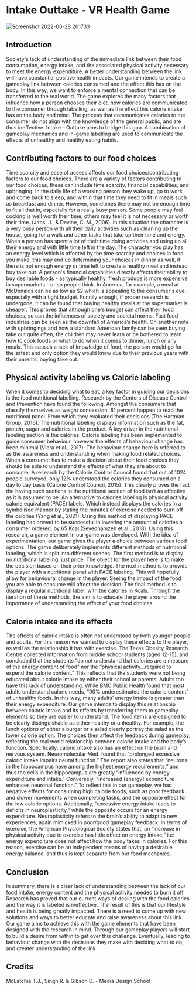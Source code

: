 # Intake Outtake - VR Health Game 

![Screenshot 2022-06-28 201733](https://user-images.githubusercontent.com/72056829/176129848-b911394f-f2cb-47d9-a54c-f0d6335b93af.png)

## Introduction 
Society's lack of understanding of the immediate link between their food consumption,
energy intake, and the associated physical activity necessary to meet the energy expenditure.
A better understanding between the link will have substantial positive health impacts. Our
game intends to create a gameplay link between calories consumed and the effect this has on
the body. In this way, we want to enforce a mental connection that can be transferred to the
real world. The game explores the many factors that influence how a person chooses their
diet, how calories are communicated to the consumer through labelling, as well as the effect
this calorie intake has on the body and mind. The process that communicates calories to the
consumer do not align with the knowledge of the general public, and are thus ineffective.
Intake - Outtake aims to bridge this gap. A combination of gameplay mechanics and in-game
labelling are used to communicate the effects of unhealthy and healthy eating habits.

## Contributing factors to our food choices 
Time scarcity and ease of access affects our food choices/contributing factors to our food
choices. There are a variety of factors contributing to our food choices, these can include time
scarcity, financial capabilities, and upbringing. In the daily life of a working person they
wake up, go to work, and come back to sleep, and within that time they need to fit in meals
such as breakfast and dinner. However, sometimes there may not be enough time to fit all that
in, especially for a really busy person. Some people may feel cooking is well worth their
time, others may feel it is not necessary or worth their time. (Jabs, J., & Devine, C. M., 2006).
In this situation the character is a very busy person with all their daily activities such as
cleaning up the house, going for a walk and other tasks that take up their time and energy.
When a person has spent a lot of their time doing activities and using up all their energy and
with little time left in the day. The character you play has an energy level which is affected by
the time scarcity and choices in food you make, this may end up determining your choices in
dinner as well, if there is not enough energy or time left to create a healthy meal and instead
buy take out. A person's financial capabilities directly affects their ability to buy desirable
foods - as typically healthy, fresh produce is more expensive in supermarkets - or so people
think. In America, for example, a meal at McDonalds can be as low as $2 which is appealing
to the consumer's eye, especially with a tight budget. Funnily enough, if proper research is
undergone, it can be found that buying healthy meals at the supermarket is cheaper. This
proves that although one's budget can affect their food choices, so can the influences of
society and societal norms. Fast food industries can be seen as the downfall of America’s
health. On another note with upbringings and how a standard American family can be seen
buying take out quite often, the children may never learn or be bothered to learn how to cook
foods or what to do when it comes to dinner, lunch or any meals. This causes a lack of
knowledge of food, the person would go for the safest and only option they would know due
to their previous years with their parents, buying take out.

## Physical activity labeling vs Calorie labeling 
When it comes to deciding what to eat, a key factor in guiding our decisions is the food
nutritional labelling. Research by the Centers of Disease Control and Prevention have found
the following. Amongst the consumers that classify themselves as weight concession, 81
percent happen to read the nutritional panel. From which they evaluated their decisions (The
Hartman Group, 2016). The nutritional labeling displays information such as the fat, protein,
sugar and calories in the product. A key driver in the nutritional labeling section is the
calories. Calorie labeling has been implemented to guide consumer behaviour, however the
effects of behaviour change has been minimal (Viera et al., 2017). The behaviour change here
is referred to as the awareness and understanding when making food related choices. When a
consumer has to make a decision about their food choices they should be able to understand
the effects of what they are about to consume. A research by the Calorie Control Council
found that out of 1024 people surveyed, only 12% understood the calories they consumed on
a day to day basis (Calorie Control Council, 2015). This clearly proves the fact the having
such sections in the nutritional section of food isn’t as effective as it is assumed to be. An
alternative to calories labeling is physical activity calorie equivalent (PACE) labels. Which
instead displays the calories in a symbolised manner by stating the minutes of exercise
needed to burn off the calories (Yang et al., 2021). Using this method of displaying PACE
labeling has proved to be successful in lowering the amount of calories a consumer ordered,
by 65 Kcal (Seyedhamzeh et al., 2018). Using this research, a game element in our game was
developed. With the idea of experimentation, our game gives the player a choice between
various food options. The game deliberately implements different methods of nutritional
labeling, which is split into different scenes. The first method is to display no nutritional
labeling, just price. The object for the player here is to make the decision based on their prior
knowledge. The next method is to provide the player with a nutritional panel with PACE
labeling. This will hopefully allow for behavioural change in the player. Seeing the impact of
the food you are able to consume will affect the decision. The final method is to display a
regular nutritional label, with the calories in Kcals. Through the iteration of these methods,
the aim is to educate the player around the importance of understanding the effect of your
food choices.

## Calorie intake and its effects  
The effects of caloric intake is often not understood by both younger people and adults. For
this reason we wanted to display these effects to the player, as well as the relationship it has
with exercise. The Texas Obesity Research Centre collected information from middle school
students (aged 12-15), and concluded that the students “do not understand that calories are a
measure of the energy content of food” nor the “physical activity...required to expend the
calorie content.” This reflects that the students were not being educated about calorie intake
by either their school or parents. Adults too have this lack of understanding. While BMC
Public Health found that most adults understand caloric needs, “90% underestimated the
calorie content” of unhealthy foods. In this way, many adults’ energy intake is greater than
their energy expenditure. Our game intends to display this relationship between caloric intake
and its effects by transferring them to gameplay elements so they are easier to understand.
The food items are designed to be clearly distinguishable as either healthy or unhealthy. For
example, the lunch options of either a burger or a salad clearly portray the salad as the lower
calorie option. The choices then affect the feedback during gameplay, reflecting the real
world relationship between calorie intake and the body’s function. Specifically, caloric intake
also has an effect on the brain and nervous system. Neuromolecular Med. found that
“prolonged excessive caloric intake impairs neural function.” The report also states that
“neurons in the hippocampus have among the highest energy requirements,” and thus the
cells in the hippocampus are greatly “influenced by energy expenditure and intake.”
Conversely, “increased [energy] expenditure enhances neuronal function.” To reflect this in
our gameplay, we had negative effects for consuming high calorie foods, such as poor
feedback and slower movements when completing tasks, and the opposite effect for the low
calorie options. Additionally, “excessive energy intake leads to deficits in neuroplasticity,”
while the opposite occurs for an energy expenditure. Neuroplasticity refers to the brain’s
ability to adapt to new experiences, again mimicked in poor/good gameplay feedback. In
terms of exercise, the American Physiological Society states that, an “increase in physical
activity due to exercise has little effect on energy intake,” i.e: energy expenditure does not
affect how the body takes in calories. For this reason, exercise can be an independent means
of having a desirable energy balance, and thus is kept separate from our food mechanics.

## Conclusion 
In summary, there is a clear lack of understanding between the lack of our food intake, energy
content and the physical activity needed to burn it off. Research has proved that our current
ways of dealing with the food calories and the way it is labeled is ineffective. The result of
this is that our lifestyle and health is being greatly impacted. There is a need to come up with
new solutions and ways to better educate and raise awareness about this link. Our game aims
to achieve this with the game elements that have been designed with the research in mind.
Through our gameplay players will start to build a desire from within to get over this
challenge. Eventually, leading to behaviour change with the decisions they make with
deciding what to do, and greater understanding of the link.


## Credits
McLatchie T.J., Singh R. & Gibson D. - Media Design School 
